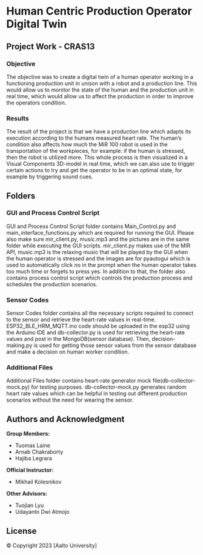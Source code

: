 # Human Centric Production Operator Digital Twin


## Project Work - CRAS13

### Objective
The objective was to create a digital twin of a human operator working in a functioning production unit in unison with a robot and a production line. This would allow us to monitor the state of the human and the production unit in real time, which would allow us to affect the production in order to improve the operators condition.

### Results

The result of the project is that we have a production line which adapts its execution according to the humans measured heart rate. The human’s condition also affects how much the MiR 100 robot is used in the transportation of the workpieces, for example: if the human is stressed, then the robot is utilized more. This whole process is then visualized in a Visual Components 3D-model in real time, which we can also use to trigger certain actions to try and get the operator to be in an optimal state, for example by triggering sound cues.


## Folders

### GUI and Process Control Script
GUI and Process Control Script folder contains Main_Control.py and main_interface_functions.py which are required for running the GUI. Please also make sure mir_client.py, music.mp3 and the pictures are in the same folder while executing the GUI scripts. mir_client.py makes use of the MIR API, music.mp3 is the relaxing music that will be played by the GUI when the human operator is stressed and the images are for pyautogui which is used to automatically click no in the prompt when the human operator takes too much time or forgets to press yes. In addition to that, the folder also contains process control script which controls the production process and schedules the production scenarios.

### Sensor Codes
Sensor Codes folder contains all the necessary scripts required to connect to the sensor and retrieve the heart-rate values in real-time.  ESP32_BLE_HRM_MQTT.ino code should be uploaded in the esp32 using the Arduino IDE and db-collector.py is used for retrieving the heart-rate values and post in the MongoDB(sensor database). Then, decision-making.py is used for getting those sensor values from the sensor database and make a decision on human worker condition.

### Additional Files
Additional Files folder contains heart-rate generator mock file(db-collector-mock.py) for testing purposes. db-collector-mock.py generates random heart rate values which can be helpful in testing out different production scenarios without the need for wearing the sensor.

## Authors and Acknowledgment

**Group Members:**
- Tuomas Laine
- Arnab Chakraborty
- Hajiba Legrara

**Official Instructor:**
- Mikhail Kolesnikov

**Other Advisors:**
- Tuojian Lyu
- Udayanto Dwi Atmojo

## License
© Copyright 2023 [Aalto University]

